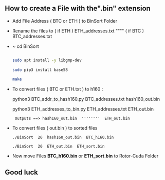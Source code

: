 ## How to create a File with the".bin" extension
- Add File Address ( BTC or ETH ) to BinSort Folder 
- Rename the files to ( if ETH ) ETH_addresses.txt """" ( if BTC ) BTC_addresses.txt
- ~ cd BinSort 
  
  ```sh

  sudo apt install -y libgmp-dev
    
  sudo pip3 install base58
    
  make

    ```
- To convert files ( BTC or ETH.txt ) to h160 : 

    python3  BTC_addr_to_hash160.py  BTC_addresses.txt  hash160_out.bin
      
    python3  ETH_addresses_to_bin.py  ETH_addresses.txt  ETH_out.bin 

       Outputs ==> hash160_out.bin  ''''''''  ETH_out.bin

- To convert files ( out.bin ) to sorted files 

      ./BinSort  20  hash160_out.bin  BTC_h160.bin

      ./BinSort  20  ETH_out.bin  ETH_sort.bin

- Now move Files **BTC_h160.bin**  or  **ETH_sort.bin** to Rotor-Cuda Folder

## Good luck
   

